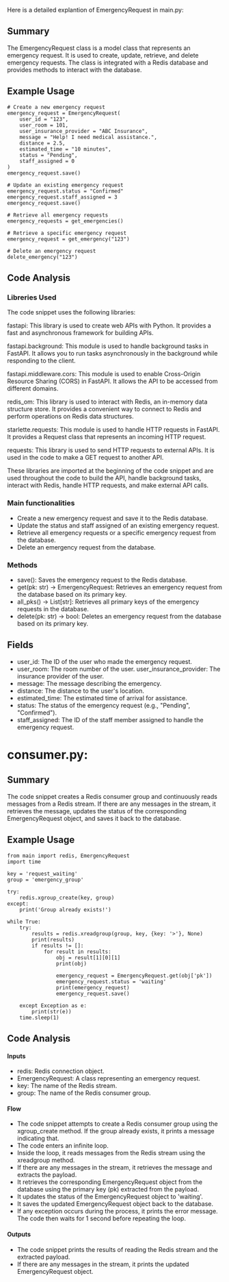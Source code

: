 Here is a detailed explantion of EmergencyRequest in main.py:
## Summary
The EmergencyRequest class is a model class that represents an emergency request. It is used to create, update, retrieve, and delete emergency requests. The class is integrated with a Redis database and provides methods to interact with the database. 

## Example Usage
```
# Create a new emergency request
emergency_request = EmergencyRequest(
    user_id = "123",
    user_room = 101,
    user_insurance_provider = "ABC Insurance",
    message = "Help! I need medical assistance.",
    distance = 2.5,
    estimated_time = "10 minutes",
    status = "Pending",
    staff_assigned = 0
)
emergency_request.save()

# Update an existing emergency request
emergency_request.status = "Confirmed"
emergency_request.staff_assigned = 3
emergency_request.save()

# Retrieve all emergency requests
emergency_requests = get_emergencies()

# Retrieve a specific emergency request
emergency_request = get_emergency("123")

# Delete an emergency request
delete_emergency("123")
```
## Code Analysis
### Libreries Used
The code snippet uses the following libraries:

fastapi: This library is used to create web APIs with Python. It provides a fast and asynchronous framework for building APIs.

fastapi.background: This module is used to handle background tasks in FastAPI. It allows you to run tasks asynchronously in the background while responding to the client.

fastapi.middleware.cors: This module is used to enable Cross-Origin Resource Sharing (CORS) in FastAPI. It allows the API to be accessed from different domains.

redis_om: This library is used to interact with Redis, an in-memory data structure store. It provides a convenient way to connect to Redis and perform operations on Redis data structures.

starlette.requests: This module is used to handle HTTP requests in FastAPI. It provides a Request class that represents an incoming HTTP request.

requests: This library is used to send HTTP requests to external APIs. It is used in the code to make a GET request to another API.

These libraries are imported at the beginning of the code snippet and are used throughout the code to build the API, handle background tasks, interact with Redis, handle HTTP requests, and make external API calls.


### Main functionalities
- Create a new emergency request and save it to the Redis database.
- Update the status and staff assigned of an existing emergency request.
- Retrieve all emergency requests or a specific emergency request from the database.
- Delete an emergency request from the database.
### Methods
- save(): Saves the emergency request to the Redis database.
- get(pk: str) -> EmergencyRequest: Retrieves an emergency request from the database based on its primary key.
- all_pks() -> List[str]: Retrieves all primary keys of the emergency requests in the database.
- delete(pk: str) -> bool: Deletes an emergency request from the database based on its primary key.
## Fields
- user_id: The ID of the user who made the emergency request.
- user_room: The room number of the user.
user_insurance_provider: The insurance provider of the user.
- message: The message describing the emergency.
- distance: The distance to the user's location.
- estimated_time: The estimated time of arrival for assistance.
- status: The status of the emergency request (e.g., "Pending", "Confirmed").
- staff_assigned: The ID of the staff member assigned to handle the emergency request.

# consumer.py:
## Summary
The code snippet creates a Redis consumer group and continuously reads messages from a Redis stream. If there are any messages in the stream, it retrieves the message, updates the status of the corresponding EmergencyRequest object, and saves it back to the database.

## Example Usage

```
from main import redis, EmergencyRequest
import time

key = 'request_waiting'
group = 'emergency_group'

try:
    redis.xgroup_create(key, group)
except:
    print('Group already exists!')

while True:
    try:
        results = redis.xreadgroup(group, key, {key: '>'}, None)
        print(results)
        if results != []:
            for result in results:
                obj = result[1][0][1]
                print(obj)
            
                emergency_request = EmergencyRequest.get(obj['pk'])
                emergency_request.status = 'waiting'
                print(emergency_request)
                emergency_request.save()
    
    except Exception as e:
        print(str(e))
    time.sleep(1)
```
## Code Analysis
#### Inputs
- redis: Redis connection object.
- EmergencyRequest: A class representing an emergency request.
- key: The name of the Redis stream.
- group: The name of the Redis consumer group.
#### Flow
- The code snippet attempts to create a Redis consumer group using the xgroup_create method. If the group already exists, it prints a message indicating that.
- The code enters an infinite loop.
- Inside the loop, it reads messages from the Redis stream using the xreadgroup method.
- If there are any messages in the stream, it retrieves the message and extracts the payload.
- It retrieves the corresponding EmergencyRequest object from the database using the primary key (pk) extracted from the payload.
- It updates the status of the EmergencyRequest object to 'waiting'.
- It saves the updated EmergencyRequest object back to the database.
- If any exception occurs during the process, it prints the error message.
The code then waits for 1 second before repeating the loop.
#### Outputs
- The code snippet prints the results of reading the Redis stream and the extracted payload.
- If there are any messages in the stream, it prints the updated EmergencyRequest object.
